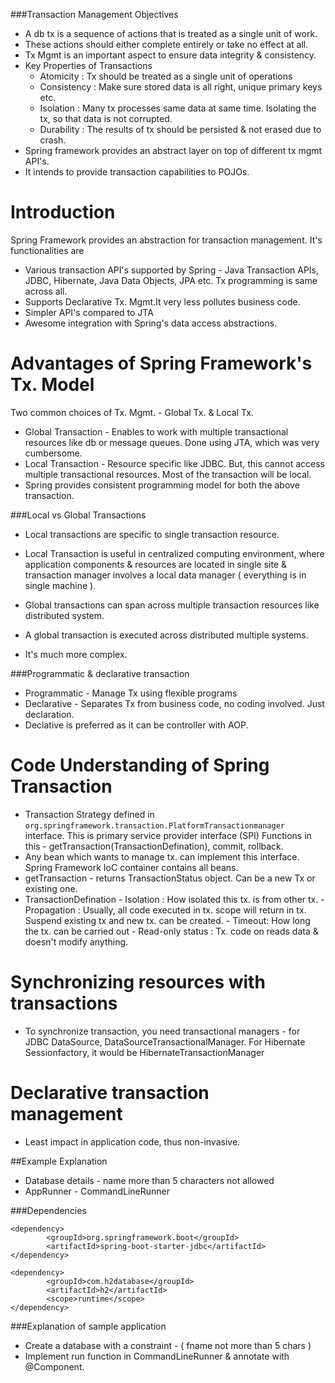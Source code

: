 ###Transaction Management Objectives
* A db tx is a sequence of actions that is treated as a single unit of work.
* These actions should either complete entirely or take no effect at all.
* Tx Mgmt is an important aspect to ensure data integrity & consistency. 
* Key Properties of Transactions
  - Atomicity   : Tx should be treated as a single unit of operations 
  - Consistency : Make sure stored data is all right, unique primary keys etc.
  - Isolation   : Many tx processes same data at same time. Isolating the tx, so that data is not corrupted.
  - Durability  : The results of tx should be persisted & not erased due to crash.
* Spring framework provides an abstract layer on top of different tx mgmt API's.
* It intends to provide transaction capabilities to POJOs. 
 

# Introduction
Spring Framework provides an abstraction for transaction management. It's functionalities are
 * Various transaction API's supported by Spring - Java Transaction APIs, JDBC, Hibernate, Java Data Objects, JPA etc. Tx  programming is same across all.
 * Supports Declarative Tx. Mgmt.It very less pollutes business code.   
 * Simpler API's compared to JTA
 * Awesome integration with Spring's data access abstractions.

#  Advantages of Spring Framework's Tx. Model
Two common choices of Tx. Mgmt. - Global Tx. & Local Tx.
 *  Global Transaction - Enables to work with multiple transactional resources like db or message queues. Done using JTA, which was very cumbersome.
 *  Local Transaction - Resource specific like JDBC. But, this cannot access multiple transactional resources. Most of the transaction will be local.
 *  Spring provides consistent programming model for both the above transaction.

###Local vs Global Transactions
* Local transactions are specific to single transaction resource.
* Local Transaction is useful in centralized computing environment, where application components & resources are located in single site & transaction manager involves a local data manager ( everything is in single machine ).

* Global transactions can span across multiple transaction resources like distributed system.
* A global transaction is executed across distributed multiple systems.
* It's much more complex.

###Programmatic & declarative transaction
* Programmatic - Manage Tx using flexible programs
* Declarative - Separates Tx from business code, no coding involved. Just declaration.
* Declative is preferred as it can be controller with AOP.  

# Code Understanding of Spring Transaction  
 *  Transaction Strategy defined in `org.springframework.transaction.PlatformTransactionmanager` interface. This is primary service provider interface (SPI)
    Functions in this - getTransaction(TransactionDefination), commit, rollback. 
 *  Any bean which wants to manage tx. can implement this interface. Spring Framework IoC container contains all beans.
 *  getTransaction - returns TransactionStatus object. Can be a new Tx or existing one. 
 *  TransactionDefination 
           - Isolation : How isolated this tx. is from other tx.
           - Propagation : Usually, all code executed in tx. scope will return in tx. Suspend existing tx and new tx. can be created.
           - Timeout: How long the tx. can be carried out
           - Read-only status : Tx. code on reads data & doesn't modify anything.  

# Synchronizing resources with transactions
 * To synchronize transaction, you need transactional managers - for JDBC DataSource, DataSourceTransactionalManager. For Hibernate Sessionfactory, it would be HibernateTransactionManager  


# Declarative transaction management
 * Least impact in application code, thus non-invasive.  
 
##Example Explanation
* Database details - name more than 5 characters not allowed
* AppRunner - CommandLineRunner    

###Dependencies

    <dependency>
            <groupId>org.springframework.boot</groupId>
            <artifactId>spring-boot-starter-jdbc</artifactId>
    </dependency>

    <dependency>
            <groupId>com.h2database</groupId>
            <artifactId>h2</artifactId>
            <scope>runtime</scope>
    </dependency>

###Explanation of sample application
* Create a database with a constraint - ( fname not more than 5 chars )
* Implement run function in CommandLineRunner & annotate with @Component.

